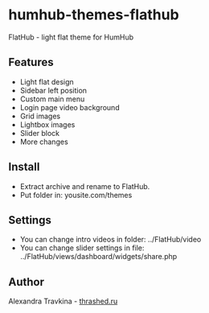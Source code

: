 #  humhub-themes-flathub
FlatHub - light flat theme for HumHub

## Features
- Light flat design
- Sidebar left position
- Custom main menu
- Login page video background
- Grid images
- Lightbox images
- Slider block
- More changes

## Install
- Extract archive and rename to FlatHub.
- Put folder in: yousite.com/themes

## Settings
- You can change intro videos in folder: ../FlatHub/video
- You can change slider settings in file: ../FlatHub/views/dashboard/widgets/share.php

## Author
Alexandra Travkina - [thrashed.ru](http://thrashed.ru)
